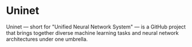 # Uninet
 Uninet — short for "Unified Neural Network System" — is a GitHub project that brings together diverse machine learning tasks and neural network architectures under one umbrella.
